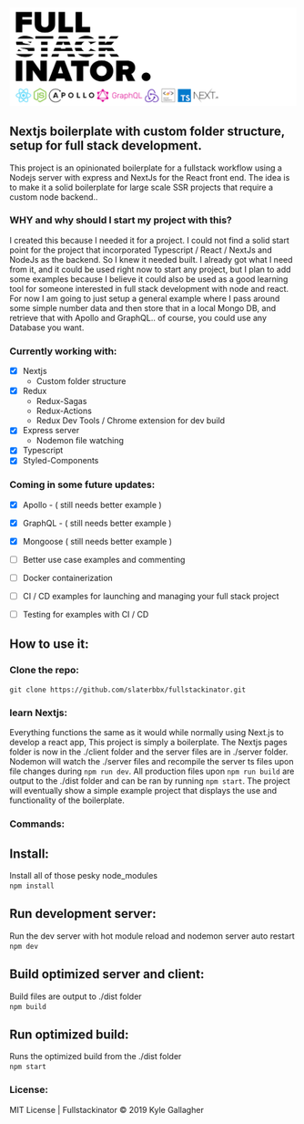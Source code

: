 ![nextjs fullstackinator](headerIMG.jpg)

## Nextjs boilerplate with custom folder structure, setup for full stack development.

This project is an opinionated boilerplate for a fullstack workflow using a Nodejs server with express and NextJs for the React front end. The idea is to make it a solid boilerplate for large scale SSR projects that require a custom node backend.. <br>

### WHY and why should I start my project with this?
I created this because I needed it for a project. I could not find a solid start point for the project that incorporated Typescript / React / NextJs and NodeJs as the backend. So I knew it needed built. I already got what I need from it, and it could be used right now to start any project, but I plan to add some examples because I believe it could also be used as a good learning tool for someone interested in full stack development with node and react. For now I am going to just setup a general example where I pass around some simple number data and then store that in a local Mongo DB, and retrieve that with Apollo and GraphQL.. of course, you could use any Database you want. 

### Currently working with:
- [x] Nextjs
  - Custom folder structure
- [x] Redux
  - Redux-Sagas
  - Redux-Actions
  - Redux Dev Tools / Chrome extension for dev build
- [x] Express server
  - Nodemon file watching
- [x] Typescript
- [x] Styled-Components

### Coming in some future updates:
- [x] Apollo - ( still needs better example )
- [x] GraphQL - ( still needs better example )
- [x] Mongoose ( still needs better example )
- [ ] Better use case examples and commenting
- [ ] Docker containerization
- [ ] CI / CD examples for launching and managing your full stack project
- [ ] Testing for examples with CI / CD
 

## How to use it:
### Clone the repo:
```
git clone https://github.com/slaterbbx/fullstackinator.git
```
### learn Nextjs:
Everything functions the same as it would while normally using Next.js to develop a react app, This project is simply a boilerplate. The Nextjs pages folder is now in the ./client folder and the server files are in ./server folder. Nodemon will watch the ./server files and recompile the server ts files upon file changes during `npm run dev`. All production files upon `npm run build` are output to the ./dist folder and can be ran by running `npm start`. The project will eventually show a simple example project that displays the use and functionality of the boilerplate.

### Commands:
## Install:
Install all of those pesky node_modules<br>
`npm install`<br>
## Run development server:
Run the dev server with hot module reload and nodemon server auto restart<br>
`npm dev`<br>
## Build optimized server and client:
Build files are output to ./dist folder<br>
`npm build`<br>
## Run optimized build:
Runs the optimized build from the ./dist folder<br>
`npm start`<br>

### License:
MIT License | Fullstackinator © 2019 Kyle Gallagher